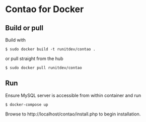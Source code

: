 # Contao for Docker 

## Build or pull

Build with

    $ sudo docker build -t runitdev/contao .

or pull straight from the hub

    $ sudo docker pull runitdev/contao

## Run

Ensure MySQL server is accessible from within container and run

    $ docker-compose up

Browse to http://localhost/contao/install.php to begin installation.
